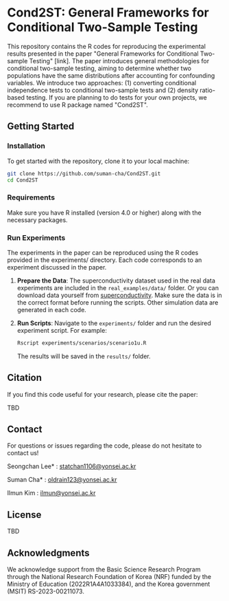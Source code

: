 # Cond2ST: General Frameworks for Conditional Two-Sample Testing

This repository contains the R codes for reproducing the experimental results presented in the paper "General Frameworks for Conditional Two-sample Testing" [link]. 
The paper introduces general methodologies for conditional two-sample testing, aiming to determine whether two populations have the same distributions after accounting for confounding variables. We introduce two approaches: (1) converting conditional independence tests to conditional two-sample tests and (2) density ratio-based testing. If you are planning to do tests for your own projects, we recommend to use R package named "Cond2ST". 

## Getting Started 

### Installation

To get started with the repository, clone it to your local machine:

```sh
git clone https://github.com/suman-cha/Cond2ST.git
cd Cond2ST
```

### Requirements

Make sure you have R installed (version 4.0 or higher) along with the necessary packages.

### Run Experiments 
The experiments in the paper can be reproduced using the R codes provided in the experiments/ directory. Each code corresponds to an experiment discussed in the paper.

1. **Prepare the Data**: The superconductivity dataset used in the real data experiments are included in the `real_examples/data/` folder. Or you can download data yourself from [superconductivity](https://archive.ics.uci.edu/dataset/464/superconductivty+data). Make sure the data is in the correct format before running the scripts. Other simulation data are generated in each code. 

2. **Run Scripts**: Navigate to the `experiments/` folder and run the desired experiment script. For example:
   ```sh
   Rscript experiments/scenarios/scenario1u.R
   ```
   The results will be saved in the `results/` folder.



## Citation

If you find this code useful for your research, please cite the paper:

TBD

## Contact

For questions or issues regarding the code, please do not hesitate to contact us!

Seongchan Lee* : statchan1106@yonsei.ac.kr

Suman Cha* : oldrain123@yonsei.ac.kr 

Ilmun Kim : ilmun@yonsei.ac.kr 

## License

TBD

## Acknowledgments

We acknowledge support from the Basic Science Research Program through the National Research Foundation of Korea (NRF) funded by the Ministry of Education (2022R1A4A1033384), and the Korea government (MSIT) RS-2023-00211073.
